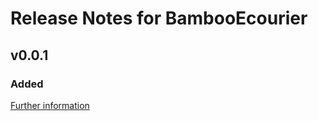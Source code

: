 # Release Notes for BambooEcourier

## v0.0.1

### Added
[Further information](https://developers.plentymarkets.com/marketplace/plugin-requirements#marketplace-changelog)
